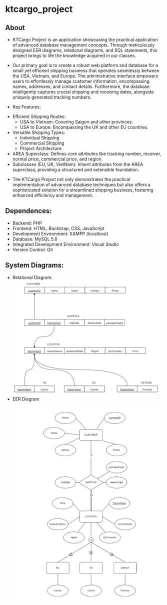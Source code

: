 # ktcargo_project

## About
- KTCargo Project is an application showcasing the practical application of advanced database management concepts. Through meticulously designed EER diagrams, relational diagrams, and SQL statements, this project brings to life the knowledge acquired in our classes.

- Our primary goal is to create a robust web platform and database for a small yet efficient shipping business that operates seamlessly between the USA, Vietnam, and Europe. The administrative interface empowers users to effortlessly manage customer information, encompassing names, addresses, and contact details. Furthermore, the database intelligently captures crucial shipping and receiving dates, alongside uniquely generated tracking numbers.

- Key Features:

 * Efficient Shipping Routes:
    - USA to Vietnam: Covering Saigon and other provinces.
    - USA to Europe: Encompassing the UK and other EU countries.
 * Versatile Shipping Types:
    - Individual Shipping
    - Commercial Shipping
    - Project Architecture:
  * AREA Superclass: Defines core attributes like tracking number, receiver, normal price, commercial price, and region.
  * Subclasses (EU, UK, VietNam): Inherit attributes from the AREA superclass, providing a structured and extensible foundation.
- The KTCargo Project not only demonstrates the practical implementation of advanced database techniques but also offers a sophisticated solution for a streamlined shipping business, fostering enhanced efficiency and management.

## Dependences:
* Backend: PHP
* Frontend: HTML, Bootstrap, CSS, JavaScript
* Development Environment: XAMPP (localhost)
* Database: MySQL 5.6
* Integrated Development Environment: Visual Studio
* Version Control: Git

## System Diagrams:
 * Relational Diagram:
 ![Relational Diagram](/images/relationalDiagram.jpg)
 * EER Diagram
 ![EER Diagram](/images/EERDiagram.jpg)